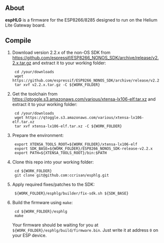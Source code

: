 ## About

**espHLG** is a firmware for the ESP8266/8285 designed to run on the Helium Lite Gateway board.

## Compile

1. Download version 2.2.x of the non-OS SDK from https://github.com/espressif/ESP8266_NONOS_SDK/archive/release/v2.2.x.tar.gz and extract it to your working folder:

        cd /your/downloads
        wget https://github.com/espressif/ESP8266_NONOS_SDK/archive/release/v2.2.x.tar.gz
        tar xvf v2.2.x.tar.gz -C ${WORK_FOLDER}

2. Get the toolchain from https://qtoggle.s3.amazonaws.com/various/xtensa-lx106-elf.tar.xz and extract it to your working folder:

        cd /your/downloads
        wget https://qtoggle.s3.amazonaws.com/various/xtensa-lx106-elf.tar.xz
        tar xvf xtensa-lx106-elf.tar.xz -C ${WORK_FOLDER}

3. Prepare the environment:

        export XTENSA_TOOLS_ROOT=${WORK_FOLDER}/xtensa-lx106-elf
        export SDK_BASE=${WORK_FOLDER}/ESP8266_NONOS_SDK-release-v2.2.x
        export PATH=${XTENSA_TOOLS_ROOT}/bin:$PATH

4. Clone this repo into your working folder:

        cd ${WORK_FOLDER}
        git clone git@github.com:ccrisan/esphlg.git

5. Apply required fixes/patches to the SDK:

        ${WORK_FOLDER}/esphlg/builder/fix-sdk.sh ${SDK_BASE}

6. Build the firmware using `make`:

        cd ${WORK_FOLDER}/esphlg
        make

   Your firmware should be waiting for you at `${WORK_FOLDER}/esphlg/build/firmware.bin`. Just write it at address `0` on your ESP device.
